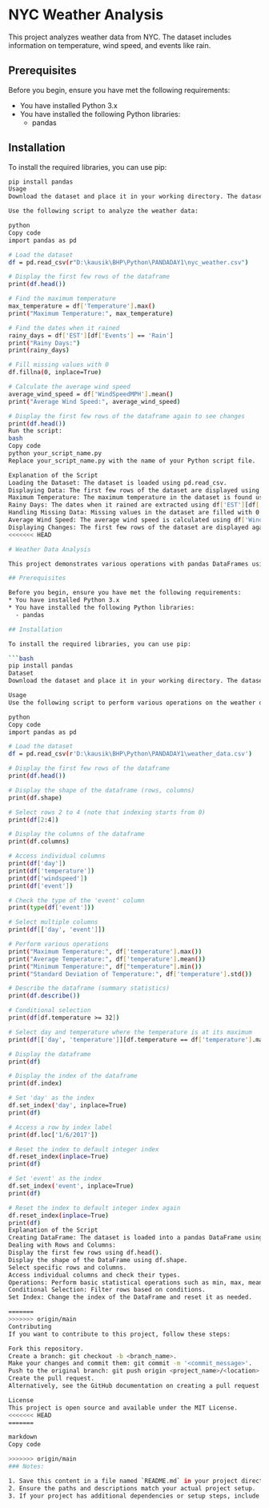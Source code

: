 # NYC Weather Analysis

This project analyzes weather data from NYC. The dataset includes information on temperature, wind speed, and events like rain.

## Prerequisites

Before you begin, ensure you have met the following requirements:
* You have installed Python 3.x
* You have installed the following Python libraries:
  - pandas

## Installation

To install the required libraries, you can use pip:

```bash
pip install pandas
Usage
Download the dataset and place it in your working directory. The dataset file should be named nyc_weather.csv.

Use the following script to analyze the weather data:

python
Copy code
import pandas as pd

# Load the dataset
df = pd.read_csv(r"D:\kausik\BHP\Python\PANDADAY1\nyc_weather.csv")

# Display the first few rows of the dataframe
print(df.head())

# Find the maximum temperature
max_temperature = df['Temperature'].max()
print("Maximum Temperature:", max_temperature)

# Find the dates when it rained
rainy_days = df['EST'][df['Events'] == 'Rain']
print("Rainy Days:")
print(rainy_days)

# Fill missing values with 0
df.fillna(0, inplace=True)

# Calculate the average wind speed
average_wind_speed = df['WindSpeedMPH'].mean()
print("Average Wind Speed:", average_wind_speed)

# Display the first few rows of the dataframe again to see changes
print(df.head())
Run the script:
bash
Copy code
python your_script_name.py
Replace your_script_name.py with the name of your Python script file.

Explanation of the Script
Loading the Dataset: The dataset is loaded using pd.read_csv.
Displaying Data: The first few rows of the dataset are displayed using df.head().
Maximum Temperature: The maximum temperature in the dataset is found using df['Temperature'].max().
Rainy Days: The dates when it rained are extracted using df['EST'][df['Events'] == 'Rain'].
Handling Missing Data: Missing values in the dataset are filled with 0 using df.fillna(0, inplace=True).
Average Wind Speed: The average wind speed is calculated using df['WindSpeedMPH'].mean().
Displaying Changes: The first few rows of the dataset are displayed again to show the changes made.
<<<<<<< HEAD

# Weather Data Analysis

This project demonstrates various operations with pandas DataFrames using weather data. The dataset includes information on temperature, wind speed, and weather events.

## Prerequisites

Before you begin, ensure you have met the following requirements:
* You have installed Python 3.x
* You have installed the following Python libraries:
  - pandas

## Installation

To install the required libraries, you can use pip:

```bash
pip install pandas
Dataset
Download the dataset and place it in your working directory. The dataset file should be named weather_data.csv.

Usage
Use the following script to perform various operations on the weather data:

python
Copy code
import pandas as pd

# Load the dataset
df = pd.read_csv(r'D:\kausik\BHP\Python\PANDADAY1\weather_data.csv')

# Display the first few rows of the dataframe
print(df.head())

# Display the shape of the dataframe (rows, columns)
print(df.shape)

# Select rows 2 to 4 (note that indexing starts from 0)
print(df[2:4])

# Display the columns of the dataframe
print(df.columns)

# Access individual columns
print(df['day'])
print(df['temperature'])
print(df['windspeed'])
print(df['event'])

# Check the type of the 'event' column
print(type(df['event']))

# Select multiple columns
print(df[['day', 'event']])

# Perform various operations
print("Maximum Temperature:", df['temperature'].max())
print("Average Temperature:", df['temperature'].mean())
print("Minimum Temperature:", df["temperature"].min())
print("Standard Deviation of Temperature:", df['temperature'].std())

# Describe the dataframe (summary statistics)
print(df.describe())

# Conditional selection
print(df[df.temperature >= 32])

# Select day and temperature where the temperature is at its maximum
print(df[['day', 'temperature']][df.temperature == df['temperature'].max()])

# Display the dataframe
print(df)

# Display the index of the dataframe
print(df.index)

# Set 'day' as the index
df.set_index('day', inplace=True)
print(df)

# Access a row by index label
print(df.loc['1/6/2017'])

# Reset the index to default integer index
df.reset_index(inplace=True)
print(df)

# Set 'event' as the index
df.set_index('event', inplace=True)
print(df)

# Reset the index to default integer index again
df.reset_index(inplace=True)
print(df)
Explanation of the Script
Creating DataFrame: The dataset is loaded into a pandas DataFrame using pd.read_csv.
Dealing with Rows and Columns:
Display the first few rows using df.head().
Display the shape of the DataFrame using df.shape.
Select specific rows and columns.
Access individual columns and check their types.
Operations: Perform basic statistical operations such as min, max, mean, standard deviation, and summary statistics with df.describe().
Conditional Selection: Filter rows based on conditions.
Set Index: Change the index of the DataFrame and reset it as needed.

=======
>>>>>>> origin/main
Contributing
If you want to contribute to this project, follow these steps:

Fork this repository.
Create a branch: git checkout -b <branch_name>.
Make your changes and commit them: git commit -m '<commit_message>'.
Push to the original branch: git push origin <project_name>/<location>.
Create the pull request.
Alternatively, see the GitHub documentation on creating a pull request.

License
This project is open source and available under the MIT License.
<<<<<<< HEAD
=======

markdown
Copy code

>>>>>>> origin/main
### Notes:

1. Save this content in a file named `README.md` in your project directory.
2. Ensure the paths and descriptions match your actual project setup.
3. If your project has additional dependencies or setup steps, include them in the `Prerequis